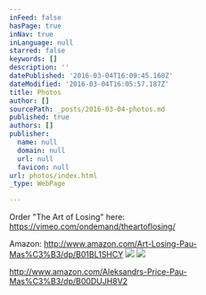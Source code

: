 ```yaml
---
inFeed: false
hasPage: true
inNav: true
inLanguage: null
starred: false
keywords: []
description: ''
datePublished: '2016-03-04T16:09:45.160Z'
dateModified: '2016-03-04T16:05:57.187Z'
title: Photos
author: []
sourcePath: _posts/2016-03-04-photos.md
published: true
authors: []
publisher:
  name: null
  domain: null
  url: null
  favicon: null
url: photos/index.html
_type: WebPage

---
```

Order "The Art of Losing" here: https://vimeo.com/ondemand/theartoflosing/

Amazon: http://www.amazon.com/Art-Losing-Pau-Mas%C3%B3/dp/B01BL1SHCY
![](https://the-grid-user-content.s3-us-west-2.amazonaws.com/5e94910f-b154-4dff-8d4e-b7607233bb39.jpg)
![](https://the-grid-user-content.s3-us-west-2.amazonaws.com/b9e2bbc3-8f37-4b97-b38c-e998867b37ea.jpg)

http://www.amazon.com/Aleksandrs-Price-Pau-Mas%C3%B3/dp/B00DUJH8V2